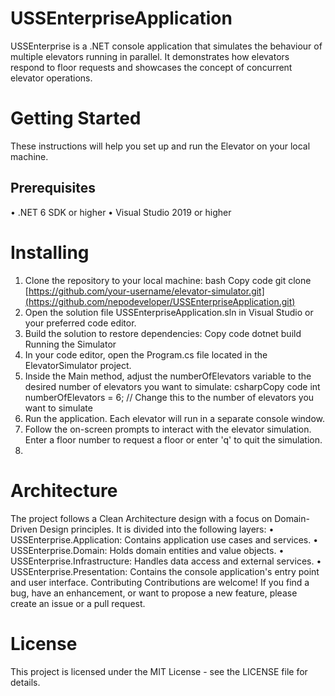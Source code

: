 # USSEnterpriseApplication

USSEnterprise is a .NET console application that simulates the behaviour of multiple elevators running in parallel. It demonstrates how elevators respond to floor requests and showcases the concept of concurrent elevator operations.

# Getting Started
These instructions will help you set up and run the Elevator on your local machine.

## Prerequisites
•	.NET 6 SDK or higher
•	Visual Studio 2019 or higher

# Installing
1.	Clone the repository to your local machine:
bash Copy code
git clone [https://github.com/your-username/elevator-simulator.git](https://github.com/nepodeveloper/USSEnterpriseApplication.git) 
2.	Open the solution file USSEnterpriseApplication.sln in Visual Studio or your preferred code editor.
3.	Build the solution to restore dependencies:
Copy code
dotnet build 
Running the Simulator
1.	In your code editor, open the Program.cs file located in the ElevatorSimulator project.
2.	Inside the Main method, adjust the numberOfElevators variable to the desired number of elevators you want to simulate:
csharpCopy code
int numberOfElevators = 6; // Change this to the number of elevators you want to simulate 
3.	Run the application. Each elevator will run in a separate console window.
4.	Follow the on-screen prompts to interact with the elevator simulation. Enter a floor number to request a floor or enter 'q' to quit the simulation.
5.	
# Architecture
The project follows a Clean Architecture design with a focus on Domain-Driven Design principles. It is divided into the following layers:
•	USSEnterprise.Application: Contains application use cases and services.
•	USSEnterprise.Domain: Holds domain entities and value objects.
•	USSEnterprise.Infrastructure: Handles data access and external services.
•	USSEnterprise.Presentation: Contains the console application's entry point and user interface.
Contributing
Contributions are welcome! If you find a bug, have an enhancement, or want to propose a new feature, please create an issue or a pull request.

# License
This project is licensed under the MIT License - see the LICENSE file for details.


